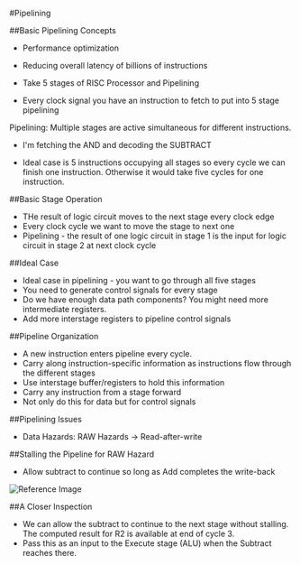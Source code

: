 #Pipelining

##Basic Pipelining Concepts

- Performance optimization
- Reducing overall latency of billions of instructions

- Take 5 stages of RISC Processor and Pipelining

- Every clock signal you have an instruction to fetch to put into 5 stage pipelining

Pipelining: Multiple stages are active simultaneous for different instructions.

- I'm fetching the AND and decoding the SUBTRACT

- Ideal case is 5 instructions occupying all stages so every cycle we can finish one instruction. Otherwise it would take
five cycles for one instruction.

##Basic Stage Operation

- THe result of logic circuit moves to the next stage every clock edge
- Every clock cycle we want to move the stage to next one
- Pipelining - the result of one logic circuit in stage 1 is the input for logic circuit in stage 2 at next clock cycle

##Ideal Case

- Ideal case in pipelining - you want to go through all five stages
- You need to generate control signals for every stage
- Do we have enough data path components? You might need more intermediate registers.
- Add more interstage registers to pipeline control signals

##Pipeline Organization

- A new instruction enters pipeline every cycle.
- Carry along instruction-specific information as instructions flow through the different stages
- Use interstage buffer/registers to hold this information
- Carry any instruction from a stage forward
- Not only do this for data but for control signals

##Pipelining Issues

- Data Hazards: RAW Hazards -> Read-after-write

##Stalling the Pipeline for RAW Hazard

- Allow subtract to continue so long as Add completes the write-back

![Reference Image](http://people.engr.ncsu.edu/efg/521/s06/common/lectures/notes/lec18_files/image003.gif)

##A Closer Inspection

- We can allow the subtract to continue to the next stage without stalling. The computed result for R2 is available at end of cycle 3.
- Pass this as an input to the Execute stage (ALU) when the Subtract reaches there.



